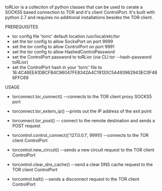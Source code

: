 toRLior is a colleciton of python classes that can be used to cerate a SOCKS5 based connection to TOR and it's client ControlPort.
It's built with python 2.7 and requires no additional installations besides the TOR client.


PREREQUISITES
- tor config file 'torrc' default location /usr/local/etc/tor
- set the tor config to allow SocksPort on port 9999
- set the tor config to allow ControlPort on port 9991
- set the tor config to allow HashedControlPassword
- set the ControlPort password to toRLior (via CLI tor --hash-password toRLior)
- set the ControlPort hash in your 'torrc' file to 16:4C46EEA1DBCFB4C96047FE8342A4C19120C5A493962943EC0F486FFC69


USAGE
- torconnect.tor_connect()
	--connects to the TOR client proxy SOCKS5 port
- torconnect.tor_extern_ip()
	--prints out the IP address of the exit point
- torconnect.tor_post()
	-- connect to the remote destination and sends a POST request


- torcontrol.control_connect(('127.0.0.1', 9991))
	--connects to the TOR client ControlPort
- torcontrol.new_circuit()
	--sends a new circuit request to the TOR client ControlPort
- torcontrol.clear_dns_cache()
	--send a clear DNS cache request to the TOR client ControlPort
- torcontrol.halt()
	--sends a disconnect request to the TOR client ControlPort
